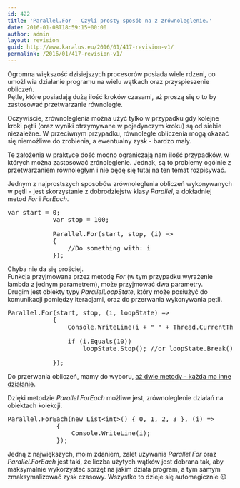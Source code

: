 ```yaml
---
id: 422
title: 'Parallel.For - Czyli prosty sposób na z zrównoleglenie.'
date: 2016-01-08T18:59:15+00:00
author: admin
layout: revision
guid: http://www.karalus.eu/2016/01/417-revision-v1/
permalink: /2016/01/417-revision-v1/
---
```

Ogromna większość dzisiejszych procesorów posiada wiele rdzeni, co umożliwia działanie programu na wielu wątkach oraz przyspieszenie obliczeń.  
Pętle, które posiadają dużą ilość kroków czasami, aż proszą się o to by zastosować przetwarzanie równoległe.

Oczywiście, zrównoleglenia można użyć tylko w przypadku gdy kolejne kroki pętli (oraz wyniki otrzymywane w pojedynczym kroku) są od siebie niezależne. W przeciwnym przypadku, równoległe obliczenia mogą okazać się niemożliwe do zrobienia, a ewentualny zysk - bardzo mały.

Te założenia w praktyce dość mocno ograniczają nam ilość przypadków, w których można zastosować zrónoleglenie. Jednak, są to problemy ogólnie z przetwarzaniem równoległym i nie będę się tutaj na ten temat rozpisywać.

Jednym z najprostszych sposobów zrównoleglenia obliczeń wykonywanych w pętli - jest skorzystanie z dobrodziejstw klasy _Parallel_, a dokładniej metod _For_ i _ForEach_.

<pre class="brush: csharp; title: ; notranslate" title="">var start = 0;
            var stop = 100;

            Parallel.For(start, stop, (i) =&gt;
            {
                //Do something with: i
            });
</pre>

Chyba nie da się prościej.  
Funkcja przyjmowana przez metodę _For_ (w tym przypadku wyrażenie lambda z jednym parametrem), może przyjmować dwa parametry.  
Drugim jest obiekty typy _ParallelLoopState_, który może posłużyć do komunikacji pomiędzy iteracjami, oraz do przerwania wykonywania pętli.

<pre class="brush: csharp; title: ; notranslate" title="">Parallel.For(start, stop, (i, loopState) =&gt;
            {
                Console.WriteLine(i + &quot; &quot; + Thread.CurrentThread.ManagedThreadId);

                if (i.Equals(10))
                    loopState.Stop(); //or loopState.Break();

            });
</pre>

Do przerwania obliczeń, mamy do wyboru, <a href="http://stackoverflow.com/questions/8818203/what-is-difference-between-loopstate-break-loopstate-stop-and-cancellationt" target="_blank">aż dwie metody - każda ma inne działanie</a>.

Dzięki metodzie _Parallel.ForEach_ możliwe jest, zrównoleglenie działań na obiektach kolekcji.

<pre class="brush: csharp; title: ; notranslate" title="">Parallel.ForEach(new List&lt;int&gt;() { 0, 1, 2, 3 }, (i) =&gt;
             {
                 Console.WriteLine(i);
             });
</pre>

Jedną z największych, moim zdaniem, zalet używania _Parallel.For_ oraz _Parallel.ForEach_ jest taki, że liczba użytych wątków jest dobrana tak, aby maksymalnie wykorzystać sprzęt na jakim działa program, a tym samym zmaksymalizować zysk czasowy. Wszystko to dzieje się automagicznie 😉